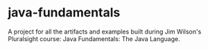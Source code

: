 # java-fundamentals
A project for all the artifacts and examples built during Jim Wilson's Pluralsight course: Java Fundamentals: The Java Language.
